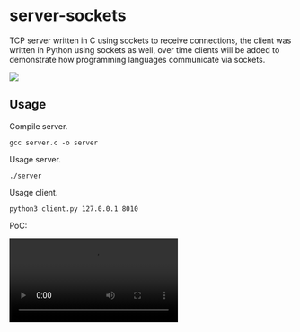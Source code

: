 # server-sockets

TCP server written in C using sockets to receive connections, the client was written in Python using sockets as well, over time clients will be added to demonstrate how programming languages communicate via sockets.

![](https://media.geeksforgeeks.org/wp-content/uploads/Socket_server-1.png)

## Usage

Compile server.

```
gcc server.c -o server
```

Usage server.

```
./server
```

Usage client.

```
python3 client.py 127.0.0.1 8010
```

PoC:

![](./src/pwn_00003.mp4)
